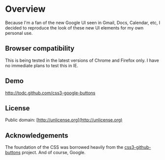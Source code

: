 # Overview #

Because I'm a fan of the new Google UI seen in Gmail, Docs, Calendar, etc, I decided to reproduce
the look of these new UI elements for my own personal use.

## Browser compatibility ##

This is being tested in the latest versions of Chrome and Firefox only. I have
no immediate plans to test this in IE.


## Demo ##

http://todc.github.com/css3-google-buttons


## License ##

Public domain: [http://unlicense.org](http://unlicense.org)


## Acknowledgements ##

The foundation of the CSS was borrowed heavily from the 
[css3-github-buttons](https://github.com/todc/css3-github-buttons) project.
And of course, Google.